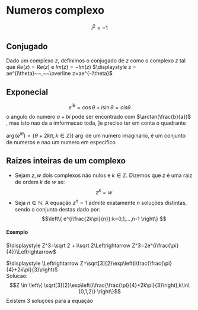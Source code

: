 # Numeros complexo
$$i^2 =-1$$
## Conjugado

Dado um complexo $z$, definimos o conjugado de $z$ como o complexo $z$ tal que $Re (z) = Re(z)$ e $Im(z) =−Im(z)$
$\displaystyle z = ae^{i\theta}~~,~~\overline z=ae^{-i\theta}$ 


## Exponecial
$$e^{i\theta}=\cos\theta+i\sin\theta=cis\theta$$
o angulo do numero $a+bi$ pode ser encontrado com $\arctan(\frac{b}{a})$ , mas isto nao da a imformacao toda, ]e preciso ter em conta o quadrante

$\arg(e^{i\theta} )= \{ \theta + 2k\pi,k\in\mathbb Z \})$   $\arg$ de um numero imaginario, é um conjunto de numeros e nao um numero em especifico

## Raizes inteiras de um complexo 
- Sejam $z, w$ dois complexos não nulos e $k ∈ \mathbb Z$. Dizemos que $z$ é uma raiz de ordem $k$ de $w$ se: $$z^k=w$$
- Seja $n ∈ \mathbb N$. A equação $z ^n = 1$ admite exatamente $n$ soluções distintas, sendo o conjunto destas dado por: $$\left\{ e^{i\frac{2k\pi}{n}}:k=0,1,...,n-1 \right\} $$
#### Exemplo 
$\displaystyle Z^3=\sqrt 2 + i\sqrt 2\Leftrightarrow Z^3=2e^{i\frac{\pi}{4}}\Leftrightarrow$

$\displaystyle \Leftrightarrow Z=\sqrt[3]{2}\exp\left(i\frac{\frac{\pi}{4}+2k\pi}{3}\right)$  
Solucao: $$Z \in \left\{ \sqrt[3]{2}\exp\left(i\frac{\frac{\pi}{4}+2k\pi}{3}\right),k\in\{0,1,2\} \right\}$$ Existem 3 soluções para a equação
